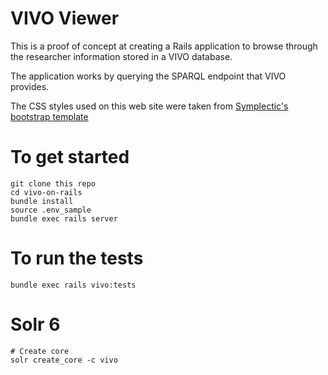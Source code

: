 # VIVO Viewer

This is a proof of concept at creating a Rails application to
browse through the researcher information stored in a VIVO database.

The application works by querying the SPARQL endpoint that
VIVO provides.

The CSS styles used on this web site were taken from [Symplectic's
bootstrap template](https://www.digital-science.com/blog/news/introducing-bootstrapped-vivo-symplectic-reimagines-vivo-research-profile-design/)

# To get started
```
git clone this repo
cd vivo-on-rails
bundle install
source .env_sample
bundle exec rails server
```

# To run the tests
```
bundle exec rails vivo:tests
```

# Solr 6
```
# Create core
solr create_core -c vivo
```
